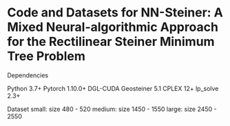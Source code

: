 # Code and Datasets for NN-Steiner: A Mixed Neural-algorithmic Approach for the Rectilinear Steiner Minimum Tree Problem

Dependencies

Python 3.7+
Pytorch 1.10.0+
DGL-CUDA
Geosteiner 5.1
CPLEX 12+
lp_solve 2.3+


Dataset
small: size 480 - 520
medium: size 1450 - 1550
large: size 2450 - 2550

